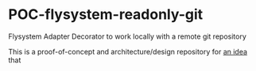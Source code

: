 # POC-flysystem-readonly-git

Flysystem Adapter Decorator to work locally with a remote git repository

This is a proof-of-concept and architecture/design repository for [an idea](https://twitter.com/mvriel/status/593656999784685568) that
